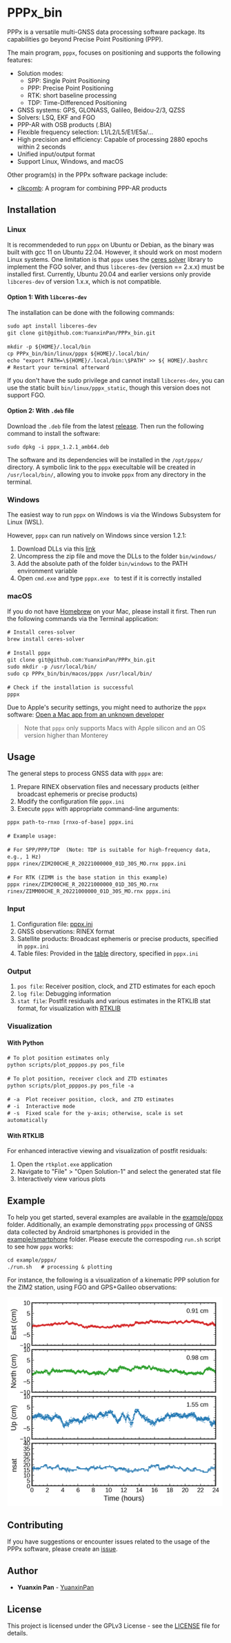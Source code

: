 # PPPx\_bin

PPPx is a versatile multi-GNSS data processing software package. Its capabilities
go beyond Precise Point Positioning (PPP).

The main program, `pppx`, focuses on positioning and supports the following features:
- Solution modes:
    - SPP: Single Point Positioning
    - PPP: Precise Point Positioning
    - RTK: short baseline processing
    - TDP: Time-Differenced Positioning
- GNSS systems: GPS, GLONASS, Galileo, Beidou-2/3, QZSS
- Solvers: LSQ, EKF and FGO
- PPP-AR with OSB products (.BIA)
- Flexible frequency selection: L1/L2/L5/E1/E5a/...
- High precision and efficiency: Capable of processing 2880 epochs within 2 seconds
- Unified input/output format
- Support Linux, Windows, and macOS

Other program(s) in the PPPx software package include:
- [clkcomb](https://github.com/YuanxinPan/clkcomb): A program for combining PPP-AR products


## Installation

### Linux

It is recommendeded to run `pppx` on Ubuntu or Debian, as the binary was built
with gcc 11 on Ubuntu 22.04. However, it should work on most modern Linux systems.
One limitation is that `pppx` uses the [ceres solver](http://ceres-solver.org)
library to implement the FGO solver, and thus `libceres-dev` (version == 2.x.x)
must be installed first. Currently, Ubuntu 20.04 and earlier versions only provide
`libceres-dev` of version 1.x.x, which is not compatible.


#### Option 1: With `libceres-dev`

The installation can be done with the following commands:

```shell
sudo apt install libceres-dev
git clone git@github.com:YuanxinPan/PPPx_bin.git

mkdir -p ${HOME}/.local/bin
cp PPPx_bin/bin/linux/pppx ${HOME}/.local/bin/
echo "export PATH=\${HOME}/.local/bin:\$PATH" >> ${ HOME}/.bashrc
# Restart your terminal afterward
```

If you don't have the sudo privilege and cannot install `libceres-dev`, you can
use the static built `bin/linux/pppx_static`, though this version does not support FGO.


#### Option 2: With `.deb` file

Download the `.deb` file from the latest [release](https://github.com/YuanxinPan/PPPx_bin/releases/).
Then run the following command to install the software:

```shell
sudo dpkg -i pppx_1.2.1_amb64.deb
```

The software and its dependencies will be installed in the `/opt/pppx/` directory.
A symbolic link to the `pppx` execultable will be created in `/usr/local/bin/`,
allowing you to invoke `pppx` from any directory in the terminal.


### Windows

The easiest way to run `pppx` on Windows is via the Windows Subsystem for Linux (WSL).

However, `pppx` can run natively on Windows since version 1.2.1:
1. Download DLLs via this [link](https://github.com/YuanxinPan/PPPx_bin/releases/download/v1.2.1/pppx_winows_dlls.zip)
2. Uncompress the zip file and move the DLLs to the folder `bin/windows/`
3. Add the absolute path of the folder `bin/windows` to the PATH environment variable
4. Open `cmd.exe` and type `pppx.exe ` to test if it is correctly installed


### macOS

If you do not have [Homebrew](https://brew.sh/) on your Mac, please install it first.
Then run the following commands via the Terminal application:

```shell
# Install ceres-solver
brew install ceres-solver

# Install pppx
git clone git@github.com:YuanxinPan/PPPx_bin.git
sudo mkdir -p /usr/local/bin/
sudo cp PPPx_bin/bin/macos/pppx /usr/local/bin/

# Check if the installation is successful
pppx
```

Due to Apple's security settings, you might need to authorize the `pppx` software:
[Open a Mac app from an unknown developer](https://support.apple.com/guide/mac-help/open-a-mac-app-from-an-unknown-developer-mh40616/mac)

> Note that `pppx` only supports Macs with Apple silicon and an OS version higher than Monterey


## Usage

The general steps to process GNSS data with `pppx` are:
1. Prepare RINEX observation files and necessary products (either broadcast ephemeris or precise products)
2. Modify the configuration file `pppx.ini`
3. Execute `pppx` with appropriate command-line arguments:

```shell
pppx path-to-rnxo [rnxo-of-base] pppx.ini

# Example usage:

# For SPP/PPP/TDP  (Note: TDP is suitable for high-frequency data, e.g., 1 Hz)
pppx rinex/ZIM200CHE_R_20221000000_01D_30S_MO.rnx pppx.ini

# For RTK (ZIMM is the base station in this example)
pppx rinex/ZIM200CHE_R_20221000000_01D_30S_MO.rnx rinex/ZIMM00CHE_R_20221000000_01D_30S_MO.rnx pppx.ini
```


### Input

1. Configuration file: [pppx.ini](pppx.ini)
2. GNSS observations: RINEX format
3. Satellite products: Broadcast ephemeris or precise products, specified in `pppx.ini`
4. Table files: Provided in the [table](table/) directory, specified in `pppx.ini`


### Output

1. `pos file`: Receiver position, clock, and ZTD estimates for each epoch
2. `log file`: Debugging information
3. `stat file`: Postfit residuals and various estimates in the RTKLIB stat format, for visualization with [RTKLIB](https://github.com/tomojitakasu/RTKLIB_bin/tree/rtklib_2.4.3)


### Visualization

#### With Python

```shell
# To plot position estimates only
python scripts/plot_ppppos.py pos_file

# To plot position, receiver clock and ZTD estimates
python scripts/plot_ppppos.py pos_file -a

# -a  Plot receiver position, clock, and ZTD estimates
# -i  Interactive mode
# -s  Fixed scale for the y-axis; otherwise, scale is set automatically
```

#### With RTKLIB

For enhanced interactive viewing and visualization of postfit residuals:

1. Open the `rtkplot.exe` application
2. Navigate to "File" > "Open Solution-1" and select the generated stat file
3. Interactively view various plots


## Example

To help you get started, several examples are available in the
[example/pppx](example/pppx) folder. Additionally, an example demonstrating
`pppx` processing of GNSS data collected by Android smartphones is provided in
the [example/smartphone](example/smartphone) folder. Please execute the
correspoding `run.sh` script to see how `pppx` works:

```shell
cd example/pppx/
./run.sh   # processing & plotting
```

For instance, the following is a visualization of a kinematic PPP solution for
the ZIM2 station, using FGO and GPS+Galileo observations:

<img src="example/pppx/03_ppp_fgo/ZIM200CHE_R_20221000000_01D_30S_MO.png" width="500">


## Contributing

If you have suggestions or encounter issues related to the usage of the PPPx
software, please create an [issue](https://github.com/YuanxinPan/PPPx_bin/issues/new).


## Author

- **Yuanxin Pan** - [YuanxinPan](https://github.com/YuanxinPan)


## License

This project is licensed under the GPLv3 License - see the [LICENSE](LICENSE)
file for details.
